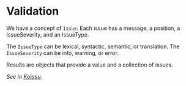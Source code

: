 # Validation

We have a concept of `Issue`. Each issue has a message, a position, a IssueSeverity, and an IssueType. 

The `IssueType` can be lexical, syntactic, semantic, or translation.
The `IssueSeverity` can be info, warning, or error.

Results are objects that provide a value and a collection of issues.

_See in [Kolasu](https://github.com/Strumenta/kolasu/tree/master/core/src/main/kotlin/com/strumenta/kolasu/validation)_.

